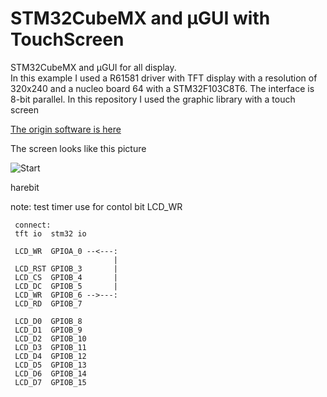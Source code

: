 # STM32CubeMX and µGUI with TouchScreen

STM32CubeMX and µGUI for all display.  
In this example I used a R61581 driver with TFT display with a resolution of 320x240
and a nucleo board 64 with a STM32F103C8T6.
The interface is 8-bit parallel.
In this repository I used the graphic library with a touch screen

[The origin software is here](http://embeddedlightning.com/ugui/)

The screen looks like this picture

![Start](doc/Start.JPG)

harebit

note:
test
timer use for contol bit LCD_WR

```
 connect:
 tft io  stm32 io

 LCD_WR  GPIOA_0 --<---:
                       |
 LCD_RST GPIOB_3       |
 LCD_CS  GPIOB_4       |
 LCD_DC  GPIOB_5       |
 LCD_WR  GPIOB_6 -->---:
 LCD_RD  GPIOB_7
 
 LCD_D0  GPIOB_8
 LCD_D1  GPIOB_9
 LCD_D2  GPIOB_10
 LCD_D3  GPIOB_11
 LCD_D4  GPIOB_12
 LCD_D5  GPIOB_13
 LCD_D6  GPIOB_14
 LCD_D7  GPIOB_15
 
```
